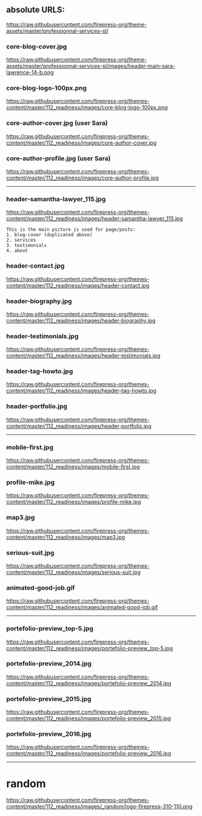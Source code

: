 ## absolute URLS:
https://raw.githubusercontent.com/firepress-org/theme-assets/master/professionnal-services-sl/


### core-blog-cover.jpg
https://raw.githubusercontent.com/firepress-org/theme-assets/master/professionnal-services-sl/images/header-main-sara-lawrence-14-b.png

### core-blog-logo-100px.png
https://raw.githubusercontent.com/firepress-org/themes-content/master/112_readiness/images/core-blog-logo-100px.png

### core-author-cover.jpg (user Sara)
https://raw.githubusercontent.com/firepress-org/themes-content/master/112_readiness/images/core-author-cover.jpg

### core-author-profile.jpg (user Sara)
https://raw.githubusercontent.com/firepress-org/themes-content/master/112_readiness/images/core-author-profile.jpg
	
---

### header-samantha-lawyer_115.jpg
https://raw.githubusercontent.com/firepress-org/themes-content/master/112_readiness/images/header-samantha-lawyer_115.jpg

	This is the main picture is used for page/posts:
	1. blog-cover (duplicated above)
	2. services
	3. testimonials
	4. about

### header-contact.jpg
https://raw.githubusercontent.com/firepress-org/themes-content/master/112_readiness/images/header-contact.jpg

### header-biography.jpg
https://raw.githubusercontent.com/firepress-org/themes-content/master/112_readiness/images/header-biography.jpg

### header-testimonials.jpg
https://raw.githubusercontent.com/firepress-org/themes-content/master/112_readiness/images/header-testimonials.jpg

### header-tag-howto.jpg
https://raw.githubusercontent.com/firepress-org/themes-content/master/112_readiness/images/header-tag-howto.jpg

### header-portfolio.jpg
https://raw.githubusercontent.com/firepress-org/themes-content/master/112_readiness/images/header-portfolio.jpg

---

### mobile-first.jpg
https://raw.githubusercontent.com/firepress-org/themes-content/master/112_readiness/images/mobile-first.jpg

### profile-mike.jpg
https://raw.githubusercontent.com/firepress-org/themes-content/master/112_readiness/images/profile-mike.jpg

### map3.jpg
https://raw.githubusercontent.com/firepress-org/themes-content/master/112_readiness/images/map3.jpg

### serious-suit.jpg
https://raw.githubusercontent.com/firepress-org/themes-content/master/112_readiness/images/serious-suit.jpg

### animated-good-job.gif
https://raw.githubusercontent.com/firepress-org/themes-content/master/112_readiness/images/animated-good-job.gif

---

### portefolio-preview_top-5.jpg
https://raw.githubusercontent.com/firepress-org/themes-content/master/112_readiness/images/portefolio-preview_top-5.jpg

### portefolio-preview_2014.jpg
https://raw.githubusercontent.com/firepress-org/themes-content/master/112_readiness/images/portefolio-preview_2014.jpg

### portefolio-preview_2015.jpg
https://raw.githubusercontent.com/firepress-org/themes-content/master/112_readiness/images/portefolio-preview_2015.jpg

### portefolio-preview_2016.jpg
https://raw.githubusercontent.com/firepress-org/themes-content/master/112_readiness/images/portefolio-preview_2016.jpg

---

# random
https://raw.githubusercontent.com/firepress-org/themes-content/master/112_readiness/images/_random/logo-firepress-310-110.png
